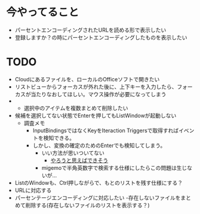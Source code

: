 ﻿# 今やってること
- パーセントエンコーディングされたURLを読める形で表示したい
- 登録しますか？の時にパーセントエンコーディングしたものを表示したい
  
# TODO
- Cloudにあるファイルを、ローカルのOfficeソフトで開きたい
- リストビューからフォーカスが外れた後に、上下キーを入力したら、フォーカスが当たりなおしてほしい。マウス操作が必要になってしまう
- - 選択中のアイテムを複数まとめて削除したい
- 候補を選択してない状態でEnterを押してもListWindowが起動しない
    - 調査メモ
        - InputBindingsではなくKeyをIteraction Triggersで取得すればイベントを検知できる。
        - しかし、変換の確定のためのEnterでも検知してしまう。
            - いい方法が思いついてない
                - [やろうと思えばできそう](http://www.madeinclinic.jp/c/20180421/)
            - migemoで半角英数字で検索する仕様にしたらこの問題は生じないが…
- ListのWindowも、Ctrl押しながらで、もとのリストを残す仕様にする？
- URLに対応する
- パーセンテージエンコーディングに対応したい
-存在しないファイルをまとめて削除する(存在しないファイルのリストを表示する？)

